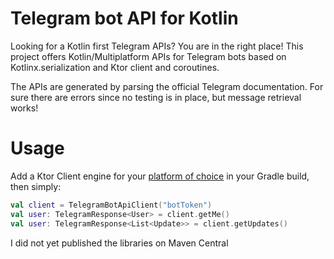 # Telegram bot API for Kotlin

Looking for a Kotlin first Telegram APIs? You are in the right place! This project offers Kotlin/Multiplatform APIs for
Telegram bots based on Kotlinx.serialization and Ktor client and coroutines.

The APIs are generated by parsing the official Telegram documentation. For sure there are errors since no testing is in
place, but message retrieval works!

# Usage

Add a Ktor Client engine for your [platform of choice](https://ktor.io/docs/http-client-engines.html) in your Gradle
build, then simply:

```kotlin
val client = TelegramBotApiClient("botToken")
val user: TelegramResponse<User> = client.getMe()
val user: TelegramResponse<List<Update>> = client.getUpdates()
```

I did not yet published the libraries on Maven Central
